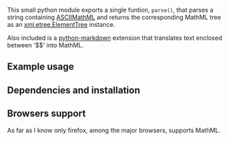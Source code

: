 This small python module exports a single funtion, `parse()`, that parses a
string containing
[ASCIIMathML](http://www1.chapman.edu/~jipsen/mathml/asciimath.html) and
returns the corresponding MathML tree as an
[xml.etree.ElementTree](http://docs.python.org/library/xml.etree.elementtree.html)
instance.

Also included is a
[python-markdown](http://www.freewisdom.org/projects/python-markdown/)
extension that translates text enclosed between '$$' into MathML.

## Example usage

## Dependencies and installation

## Browsers support

As far as I know only firefox, among the major browsers, supports MathML.
